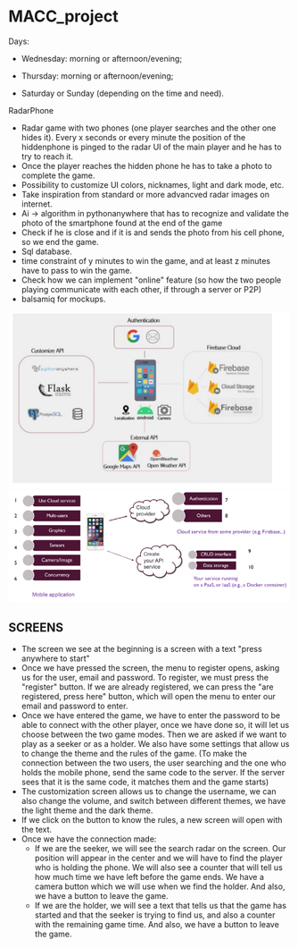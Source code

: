 # MACC_project

Days:

- Wednesday: morning or afternoon/evening;
- Thursday: morning or afternoon/evening;

- Saturday or Sunday (depending on the time and need).

RadarPhone

- Radar game with two phones (one player searches and the other one hides it). Every x seconds or every minute the position of the hiddenphone is pinged to the radar UI of the main player and he has to try to reach it.
- Once the player reaches the hidden phone he has to take a photo to complete the game.
- Possibility to customize UI colors, nicknames, light and dark mode, etc.
- Take inspiration from standard or more advancved radar images on internet.
- Ai -> algorithm in pythonanywhere that has to recognize and validate the photo of the smartphone found at the end of the game
- Check if he is close and if it is and sends the photo from his cell phone, so we end the game.
- Sql database.
- time constraint of y minutes to win the game, and at least z minutes have to pass to win the game.
- Check how we can implement "online" feature (so how the two people playing communicate with each other, if through a server or P2P)
- balsamiq for mockups.
  
![](./pics/example1.png)
![](./pics/example2.png)

## SCREENS
- The screen we see at the beginning is a screen with a text "press anywhere to start"
- Once we have pressed the screen, the menu to register opens, asking us for the user, email and password. To register, we must press the "register" button. If we are already registered, we can press the "are registered, press here" button, which will open the menu to enter our email and password to enter.
- Once we have entered the game, we have to enter the password to be able to connect with the other player, once we have done so, it will let us choose between the two game modes. Then we are asked if we want to play as a seeker or as a holder. We also have some settings that allow us to change the theme and the rules of the game. (To make the connection between the two users, the user searching and the one who holds the mobile phone, send the same code to the server. If the server sees that it is the same code, it matches them and the game starts)
- The customization screen allows us to change the username, we can also change the volume, and switch between different themes, we have the light theme and the dark theme.
- If we click on the button to know the rules, a new screen will open with the text.
- Once we have the connection made:
  - If we are the seeker, we will see the search radar on the screen. Our position will appear in the center and we will have to find the player who is holding the phone. We will also see a counter that will tell us how much time we have left before the game ends. We have a camera button which we will use when we find the holder. And also, we have a button to leave the game.
  - If we are the holder, we will see a text that tells us that the game has started and that the seeker is trying to find us, and also a counter with the remaining game time. And also, we have a button to leave the game.
